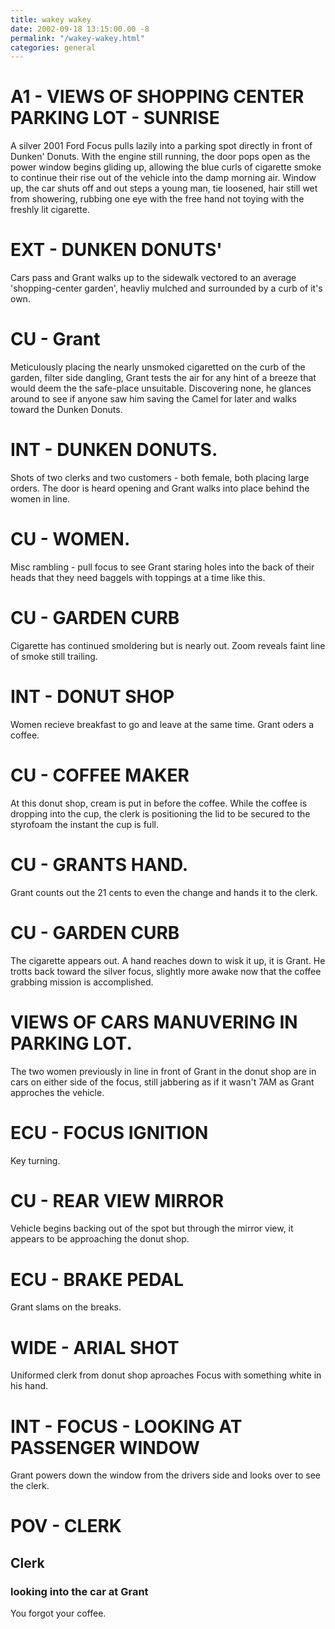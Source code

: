 ```yaml
---
title: wakey wakey
date: 2002-09-18 13:15:00.00 -8
permalink: "/wakey-wakey.html"
categories: general
---
```

<span class="screenplay">

# A1 - VIEWS OF SHOPPING CENTER PARKING LOT - SUNRISE

A silver 2001 Ford Focus pulls lazily into a parking spot directly in front of Dunken' Donuts. With the engine still running, the door pops open as the power window begins gliding up, allowing the blue curls of cigarette smoke to
continue their rise out of the vehicle into the damp morning air. Window up, the car shuts off and out steps a young man, tie loosened, hair still wet from showering, rubbing one eye with the free hand not toying with the freshly lit cigarette.

# EXT - DUNKEN DONUTS'

Cars pass and Grant walks up to the sidewalk vectored to an average 'shopping-center garden', heavliy mulched and surrounded by a curb of it's own.

# CU - Grant

Meticulously placing the nearly unsmoked cigaretted on the curb of the garden, filter side dangling, Grant tests the air for any hint of a breeze that would deem the the safe-place unsuitable. Discovering none, he glances around to see if anyone saw him saving the Camel for later and walks toward the Dunken Donuts.

# INT - DUNKEN DONUTS.

Shots of two clerks and two customers - both female, both placing large orders. The door is heard opening and Grant walks into place behind the women in line.

# CU - WOMEN.

Misc rambling - pull focus to see Grant staring holes into the back of their heads that they need baggels with toppings at a time like this.

# CU - GARDEN CURB

Cigarette has continued smoldering but is nearly out. Zoom reveals faint line of smoke still trailing.

# INT - DONUT SHOP

Women recieve breakfast to go and leave at the same time. Grant oders a coffee.

# CU - COFFEE MAKER

At this donut shop, cream is put in before the coffee. While the coffee is dropping into the cup, the clerk is positioning the lid to be secured to the styrofoam the instant the cup is full.

# CU - GRANTS HAND.

Grant counts out the 21 cents to even the change and hands it to the clerk.

# CU - GARDEN CURB

The cigarette appears out. A hand reaches down to wisk it up, it is Grant. He trotts back toward the silver focus, slightly more awake now that the coffee grabbing mission is accomplished.

# VIEWS OF CARS MANUVERING IN PARKING LOT.

The two women previously in line in front of Grant in the donut shop are in cars on either side of the focus, still jabbering as if it wasn't 7AM as Grant approches the vehicle.

# ECU - FOCUS IGNITION

Key turning.

# CU - REAR VIEW MIRROR

Vehicle begins backing out of the spot but through the mirror view, it appears to be approaching the donut shop.

# ECU - BRAKE PEDAL

Grant slams on the breaks.

# WIDE - ARIAL SHOT

Uniformed clerk from donut shop aproaches Focus with something white in his hand.

# INT - FOCUS - LOOKING AT PASSENGER WINDOW

Grant powers down the window from the drivers side and looks over to see the clerk.

# POV - CLERK

## Clerk
### looking into the car at Grant
You forgot your coffee.
</span>